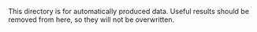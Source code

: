 This directory is for automatically produced data. Useful results should be removed from here, so they will not be overwritten.